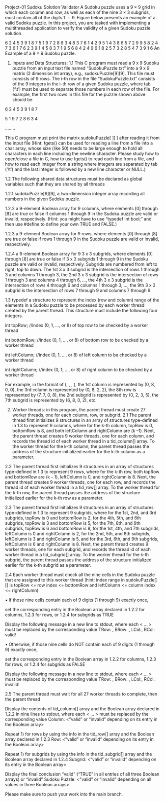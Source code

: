 Project-01 Sudoku Solution Validator
A Sudoku puzzle uses a 9 × 9 grid in which each column and row, as well as each of the nine 3 × 3 subgrids, must contain all of the digits 1 ⋯ 9. Figure below presents an example of a valid Sudoku puzzle. In this project, you are tasked with implementing a multithreaded application to verify the validity of a given Sudoku puzzle solution.

6	2	4	5	3	9	1	8	7
5	1	9	7	2	8	6	3	4
8	3	7	6	1	4	2	9	5
1	4	3	8	6	5	7	2	9
9	5	8	2	4	7	3	6	1
7	6	2	3	9	1	4	5	8
3	7	1	9	5	6	8	4	2
4	9	6	1	8	2	5	7	3
2	8	5	4	7	3	9	1	6
An Example of a 9 × 9 Sudoku puzzle.

1. Inputs and Data Structures:
1.1 This C program must read a 9 x 9 Sudoku puzzle from an input text file named “SudokuPuzzle.txt” into a 9 x 9 matrix (2 dimension int array), e.g., sudokuPuzzle[9][9]. This file must consists of 9 rows. The i-th row in the file “SudokuPuzzle.txt” consists of the 9 integers in the i-th row of a given Sudoku puzzle, where tab (‘\t’) must be used to separate those numbers in each row of the file. For example, the first two rows in this file for the puzzle shown above should be

6 2 4 5 3 9 1 8 7

5 1 9 7 2 8 6 3 4

........

This C program must print the matrix sudokuPuzzle[ ][ ] after reading it from the input file (Hint: fgets() can be used for reading a line from a file into a char array, whose size (like 50) needs to be large enough to hold all characters in each line including the newline character. Please study how to open/close a file in C, how to use fgets() to read each line from a file, and how to read each integer from a string where integers are separated by tab (‘\t’) and the last integer is followed by a new line character or NULL.)

1.2 The following shared data structures must be declared as global variables such that they are shared by all threads

1.2.1 sudokuPuzzle[9][9], a two-dimension integer array recording all numbers in the given Sudoku puzzle.

1.2.2 a 9-element Boolean array for 9 columns, where elements [0] through [8] are true or false if columns 1 through 9 in the Sudoku puzzle are valid or invalid, respectively. (Hint: you might have to use “typedef int bool;” and then use #define to define your own TRUE and FALSE.)

1.2.3 a 9-element Boolean array for 9 rows, where elements [0] through [8] are true or false if rows 1 through 9 in the Sudoku puzzle are valid or invalid, respectively.

1.2.4 a 9-element Boolean array for 9 3 x 3 subgrids, where elements [0] through [8] are true or false if 3 x 3 subgrids 1 through 9 in the Sudoku puzzle are valid or invalid, respectively. Subgrids are numbered from left to right, top to down. The 1st 3 x 3 subgrid is the intersection of rows 1 through 3 and columns 1 through 3, the 2nd 3 x 3 subgrid is the intersection of rows 1 through 3 and columns 4 through 6, …, the 4th 3 x 3 subgrid is the intersection of rows 4 through 6 and columns 1 through 3, …, the 9th 3 x 3 subgrid is the intersection of rows 7 through 9 and columns 7 through 9.

1.3 typedef a structure to represent the index (row and column) range of the elements in a Sudoku puzzle to be processed by each worker thread created by the parent thread. This structure must include the following four integers.

int topRow; //index (0, 1, …, or 8) of top row to be checked by a worker thread

int bottomRow; //index (0, 1, …, or 8) of bottom row to be checked by a worker thread

int leftColumn; //index (0, 1, …, or 8) of left column to be checked by a worker thread

int rightColumn; //index (0, 1, …, or 8) of right column to be checked by a worker thread

For example, in the format of (, , , ), the 1st column is represented by (0, 8, 0, 0), the 3rd column is represented by (0, 8, 2, 2), the 8th row is represented by (7, 7, 0, 8), the 2nd subgrid is represented by (0, 2, 3, 5), the 7th subgrid is represented by (6, 8, 0, 2), etc.

2. Worker threads: in this program, the parent thread must create 27 worker threads, one for each column, row, or subgrid.
2.1 The parent thread first initializes 9 structures in an array of structures type-defined in 1.3 to represent 9 columns, where for the k-th column, topRow is 0, bottomRow is 8, and both leftColumn and rightColumn are (k –1). Next, the parent thread creates 9 worker threads, one for each column, and records the thread id of each worker thread in a tid_column[] array. To the worker thread for the k-th column, the parent thread passes the address of the structure initialized earlier for the k-th column as a parameter.

2.2 The parent thread first initializes 9 structures in an array of structures type-defined in 1.3 to represent 9 rows, where for the k-th row, both topRow and bottomRow are (k – 1), leftColumn is 0, and rightColumn is 8. Next, the parent thread creates 9 worker threads, one for each row, and records the thread id of each worker thread in a tid_row[] array. To the worker thread for the k-th row, the parent thread passes the address of the structure initialized earlier for the k-th row as a parameter.

2.3 The parent thread first initializes 9 structures in an array of structures type-defined in 1.3 to represent 9 subgrids, where for the 1st, 2nd, and 3rd subgrids, topRow is 0 and bottomRow is 2, for the 4th, 5th, and 6th subgrids, topRow is 3 and bottomRow is 5, for the 7th, 8th, and 9th subgrids, topRow is 6 and bottomRow is 8, for the 1st, 4th, and 7th subgrids, leftColumn is 0 and rightColumn is 2, for the 2nd, 5th, and 8th subgrids, leftColumn is 3 and rightColumn is 5, and for the 3rd, 6th, and 9th subgrids, leftColumn is 6 and rightColumn is 8. Next, the parent thread creates 9 worker threads, one for each subgrid, and records the thread id of each worker thread in a tid_subgrid[] array. To the worker thread for the k-th subgrid, the parent thread passes the address of the structure initialized earlier for the k-th subgrid as a parameter.

2.4 Each worker thread must check all the nine cells in the Sudoku puzzle that are assigned to this worker thread (hint: index range in sudokuPuzzle[][] is topRow <= row index <= bottomRow and leftColumn <= column index <= rightColumn)

• If those nine cells contain each of 9 digits (1 through 9) exactly once,

set the corresponding entry in the Boolean array declared in 1.2.2 for columns, 1.2.3 for rows, or 1.2.4 for subgrids as TRUE

Display the following message in a new line to stdout, where each < … > must be replaced by the corresponding value TRow: , BRow: , LCol:, RCol: valid!

• Otherwise, if those nine cells do NOT contain each of 9 digits (1 through 9) exactly once,

set the corresponding entry in the Boolean array in 1.2.2 for columns, 1.2.3 for rows, or 1.2.4 for subgrids as FALSE

Display the following message in a new line to stdout, where each < … > must be replaced by the corresponding value TRow: , BRow: , LCol:, RCol: invalid!

2.5 The parent thread must wait for all 27 worker threads to complete, then the parent thread

Display the contents of tid_column[] array and the Boolean array declared in 1.2.2 in nine lines to stdout, where each < … > must be replaced by the corresponding value Column: <”valid” or “invalid” depending on its entry in the Boolean array>

Repeat 1) for rows by using the info in the tid_row[] array and the Boolean array declared in 1.2.3 Row: <”valid” or “invalid” depending on its entry in the Boolean array>

Repeat 1) for subgrids by using the info in the tid_subgrid[] array and the Boolean array declared in 1.2.4 Subgrid: <”valid” or “invalid” depending on its entry in the Boolean array>

Display the final conclusion “valid” (“TRUE” in all entries of all three Boolean arrays) or “invalid” Sudoku Puzzle: <”valid” or “invalid” depending on all values in three Boolean arrays>

Please make sure to push your work into the main branch.
